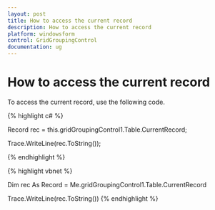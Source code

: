 ```yaml
---
layout: post
title: How to access the current record
description: How to access the current record
platform: windowsform
control: GridGroupingControl
documentation: ug
---
```


# How to access the current record

To access the current record, use the following code.


{% highlight c# %}


Record rec = this.gridGroupingControl1.Table.CurrentRecord;

Trace.WriteLine(rec.ToString());

{% endhighlight  %}

{% highlight vbnet %}



Dim rec As Record = Me.gridGroupingControl1.Table.CurrentRecord

Trace.WriteLine(rec.ToString())
{% endhighlight  %}